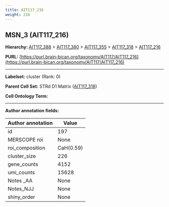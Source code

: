 ```yaml
---
title: AIT117_216
weight: 216
---
```

## MSN_3 (AIT117_216)
<b>Hierarchy: </b>
[AIT117_388](../AIT117_388) >
[AIT117_380](../AIT117_380) >
[AIT117_355](../AIT117_355) >
[AIT117_318](../AIT117_318) >
[AIT117_216](../AIT117_216)

**PURL:** [https://purl.brain-bican.org/taxonomy/AIT117/AIT117_216](https://purl.brain-bican.org/taxonomy/AIT117/AIT117_216)

---


**Labelset:** cluster (Rank: 0)

**Parent Cell Set:** STRd D1 Matrix ([AIT117_318](../AIT117_318))



**Cell Ontology Term:** 

[MARKER GENES.]: #


---

[TRANSFERRED ANNOTATIONS.]: #


[AUTHOR ANNOTATION FIELDS.]: #


**Author annotation fields:**

| Author annotation | Value |
|-------------------|-------|
|id|197|
|MERSCOPE roi|None|
|roi_composition|CaH(0.59) | PuR(0.38)|
|cluster_size|226|
|gene_counts|4152|
|umi_counts|15628|
|Notes _AA|None|
|Notes_NJJ|None|
|shiny_order|None|
